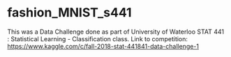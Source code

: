 # fashion_MNIST_s441
This was a Data Challenge done as part of University of Waterloo STAT 441 : Statistical Learning - Classification class.
Link to competition: https://www.kaggle.com/c/fall-2018-stat-441841-data-challenge-1
